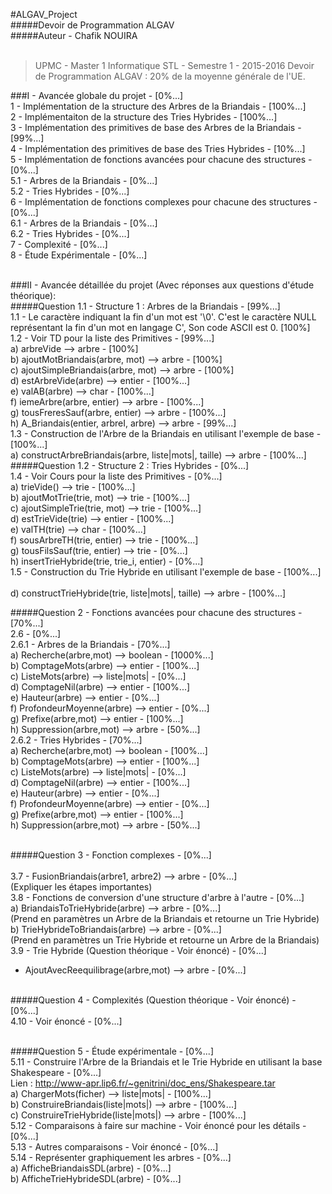 #ALGAV_Project<br/>
#####Devoir de Programmation ALGAV<br/>
#####Auteur - Chafik NOUIRA<br/><br/>

> UPMC - Master 1 Informatique STL - Semestre 1 - 2015-2016
Devoir de Programmation ALGAV : 20% de la moyenne générale de l'UE.

###I - Avancée globale du projet - [0%...]<br/>
1 - Implémentation de la structure des Arbres de la Briandais - [100%...]<br/>
2 - Implémentaiton de la structure des Tries Hybrides - [100%...]<br/>
3 - Implémentation des primitives de base des Arbres de la Briandais - [99%...]<br/>
4 - Implémentation des primitives de base des Tries Hybrides - [10%...]<br/>
5 - Implémentation de fonctions avancées pour chacune des structures - [0%...]<br/>
    5.1 - Arbres de la Briandais - [0%...]<br/>
    5.2 - Tries Hybrides - [0%...]<br/>
6 - Implémentation de fonctions complexes pour chacune des structures - [0%...]<br/>
    6.1 - Arbres de la Briandais - [0%...]<br/>
    6.2 - Tries Hybrides - [0%...]<br/>
7 - Complexité - [0%...]<br/>
8 - Étude Expérimentale - [0%...]<br/><br/>

###II - Avancée détaillée du projet (Avec réponses aux questions d'étude théorique):<br/>
#####Question 1.1 - Structure 1 : Arbres de la Briandais - [99%...]<br/>
1.1 - Le caractère indiquant la fin d'un mot est '\0'. C'est le caractère NULL représentant la fin d'un mot en langage C', Son code ASCII est 0. [100%]<br/>
1.2 - Voir TD pour la liste des Primitives - [99%...]<br/>
      a) arbreVide --> arbre - [100%]<br/>
      b) ajoutMotBriandais(arbre, mot) --> arbre - [100%]<br/>
      c) ajoutSimpleBriandais(arbre, mot) --> arbre - [100%]<br/>
      d) estArbreVide(arbre) --> entier - [100%...]<br/>
      e) valAB(arbre) --> char - [100%...]<br/>
      f) iemeArbre(arbre, entier) --> arbre - [100%...]<br/>
      g) tousFreresSauf(arbre, entier) --> arbre - [100%...]<br/>
      h) A_Briandais(entier, arbreI, arbre) --> arbre - [99%...]<br/>
1.3 - Construction de l'Arbre de la Briandais en utilisant l'exemple de base - [100%...]<br/>
      a) constructArbreBriandais(arbre, liste|mots|, taille) --> arbre - [100%...]<br/>
#####Question 1.2 - Structure 2 : Tries Hybrides - [0%...]<br/>
1.4 - Voir Cours pour la liste des Primitives - [0%...]<br/>
      a) trieVide() --> trie - [100%...]<br/>
      b) ajoutMotTrie(trie, mot) --> trie - [100%...]<br/>
      c) ajoutSimpleTrie(trie, mot) --> trie - [100%...]<br/>
      d) estTrieVide(trie) --> entier - [100%...]<br/>
      e) valTH(trie) --> char - [100%...]<br/>
      f) sousArbreTH(trie, entier) --> trie - [100%...]<br/>
      g) tousFilsSauf(trie, entier) --> trie - [0%...]<br/>
      h) insertTrieHybride(trie, trie_i, entier) - [0%...]<br/>
1.5 - Construction du Trie Hybride en utilisant l'exemple de base - [100%...]<br/><br/>
      d) constructTrieHybride(trie, liste|mots|, taille) --> arbre - [100%...]<br/>

#####Question 2 - Fonctions avancées pour chacune des structures - [70%...]<br/>
2.6 - [0%...]<br/>
  2.6.1 - Arbres de la Briandais - [70%...]<br/>
        a) Recherche(arbre,mot) --> boolean - [1000%...]<br/>
        b) ComptageMots(arbre) --> entier - [100%...]<br/>
        c) ListeMots(arbre) --> liste|mots| - [0%...]<br/>
        d) ComptageNil(arbre) --> entier - [100%...]<br/>
        e) Hauteur(arbre) --> entier - [0%...]<br/>
        f) ProfondeurMoyenne(arbre) --> entier - [0%...]<br/>
        g) Prefixe(arbre,mot) --> entier - [100%...]<br/>
        h) Suppression(arbre,mot) --> arbre - [50%...]<br/>
  2.6.2 - Tries Hybrides - [70%...]<br/>
        a) Recherche(arbre,mot) --> boolean - [100%...]<br/>
        b) ComptageMots(arbre) --> entier - [100%...]<br/>
        c) ListeMots(arbre) --> liste|mots| - [0%...]<br/>
        d) ComptageNil(arbre) --> entier - [100%...]<br/>
        e) Hauteur(arbre) --> entier - [0%...]<br/>
        f) ProfondeurMoyenne(arbre) --> entier - [0%...]<br/>
        g) Prefixe(arbre,mot) --> entier - [100%...]<br/>
        h) Suppression(arbre,mot) --> arbre - [50%...]<br/><br/>

#####Question 3 - Fonction complexes - [0%...]<br/><br/>
3.7 - FusionBriandais(arbre1, arbre2) --> arbre - [0%...]<br>
(Expliquer les étapes importantes)<br/>
3.8 - Fonctions de conversion d'une structure d'arbre à l'autre - [0%...]<br/>
    a) BriandaisToTrieHybride(arbre) --> arbre - [0%...]<br/>
    (Prend en paramètres un Arbre de la Briandais et retourne un Trie Hybride) <br/>
    b) TrieHybrideToBriandais(arbre) --> arbre - [0%...]<br/>
    (Prend en paramètres un Trie Hybride et retourne un Arbre de la Briandais)<br/>
3.9 - Trie Hybride (Question théorique - Voir énoncé) - [0%...]<br/>
- AjoutAvecReequilibrage(arbre,mot) --> arbre - [0%...]<br/><br/>

#####Question 4 - Complexités (Question théorique - Voir énoncé) - [0%...]<br/>
4.10 - Voir énoncé - [0%...]<br/><br/>

#####Question 5 - Étude expérimentale - [0%...]<br/>
5.11 - Construire l'Arbre de la Briandais et le Trie Hybride en utilisant la base Shakespeare - [0%...]<br/>
Lien : http://www-apr.lip6.fr/~genitrini/doc_ens/Shakespeare.tar<br/>
     a) ChargerMots(ficher) --> liste|mots| - [100%...]<br/>
     b) ConstruireBriandais(liste|mots|) --> arbre - [100%...]<br/>
     c) ConstruireTrieHybride(liste|mots|) --> arbre - [100%...]<br/>
5.12 - Comparaisons à faire sur machine - Voir énoncé pour les détails - [0%...]<br/>
5.13 - Autres comparaisons - Voir énoncé - [0%...]<br/>
5.14 - Représenter graphiquement les arbres - [0%...]<br/>
    a) AfficheBriandaisSDL(arbre) - [0%...]<br/>
    b) AfficheTrieHybrideSDL(arbre) - [0%...]<br/>
